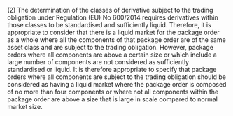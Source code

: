 (2) The determination of the classes of derivative subject to the trading obligation under Regulation (EU) No 600/2014 requires derivatives within those classes to be standardised and sufficiently liquid. Therefore, it is appropriate to consider that there is a liquid market for the package order as a whole where all the components of that package order are of the same asset class and are subject to the trading obligation. However, package orders where all components are above a certain size or which include a large number of components are not considered as sufficiently standardised or liquid. It is therefore appropriate to specify that package orders where all components are subject to the trading obligation should be considered as having a liquid market where the package order is composed of no more than four components or where not all components within the package order are above a size that is large in scale compared to normal market size.